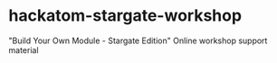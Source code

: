 # hackatom-stargate-workshop
"Build Your Own Module - Stargate Edition" Online workshop support material
